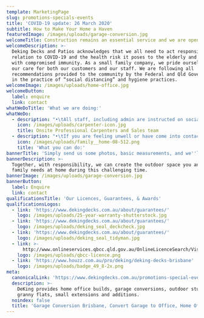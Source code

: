 ```yaml
---
template: MarketingPage
slug: promotions-specials-events
title: 'COVID-19 update: 26 March 2020'
subtitle: How to Make Your Home a Haven
featuredImage: /images/uploads/garage-conversion.jpg
welcomeTitle: Construction remains an essential service and we are open for business.
welcomeDescription: >-
  Deking Decks and Patios acknowledges that we all need to act responsibly in
  relation to COVID-19 and the health risk it poses to the elderly and those
  with compromised immunity. As a small family company, we pride ourselves on
  our care for both our customers and our staff. We are following all
  recommendations provided to the community by the Federal and Qld Governments
  in the practice of “social distancing” and hygiene practices.
welcomeImage: /images/uploads/home-office.jpg
welcomeButton:
  label: enquire
  link: contact
whatWeDoTitle: 'What we are doing:'
whatWeDo:
  - description: "•\tAll staff, including admin are instructed on social distancing requirements currently advised as a min of 1.5 meters. Any handshakes or hugs will have to wait but we appreciate any feedback via email or phone.\n\n•\tAll staff carpenters and design consultants are kitted with hand sanitizer and required to use it before entering and exiting any property.\n\n•\tWe are shortly going to provide our carpenters with surgical face masks for projects with clients who are either elderly or in the “at risk” category.\n\n•\tIf you would prefer not to meet in person for a design consultation, with a few photos and basic dimensions from you, we can easily use google maps to provide a budget for your project via email and phone.\n\n•\tDuring any visits by our design consultants, we will endeavor to assist you without entering your home where possible.\n\n•\tWe are monitoring the health of our employees constantly and have advised anyone who is feeling unwell to stay home from work for the required quarantine period\n"
    icon: /images/uploads/carpenter-icon.jpg
    title: Onsite Professional Carpenters and Sales team
  - description: "•\tIf you are feeling unwell or have come into contact with anyone you suspect may have been exposed to COVID 19, please advise us immediately so that we can make alternative arrangements to assist you.\n\n•\tPlease act responsibly when our staff or carpenters are at your home… No need to offer us a cup of tea or biscuits.  We request that any questions you have are directed by phone or email to our beautiful Shelley in admin or our design consultant’s Roly and Brett. This helps the carpenters to do their job without any social interaction, meaning that your project will be completed that much sooner for your enjoyment. \n\n•\tIf our design consultants visit your home to provide a quotation, we ask that the 1.5 metre social distancing rule is respected for your safety and ours.  \n\n•\tWhere possible, guide our design consultants around your potential project from outside the home.\n"
    icon: /images/uploads/family__home-08-512.png
    title: 'What you can do:'
bannerTitle: 'Simply send us some photos, basic measurements, and we''ll provide you a quote'
bannerDescription: >-
  Together, with responsibility, we can create the outdoor space you and your
  family needs at home during this challenging time.
bannerImage: /images/uploads/garage-conversion.jpg
bannerButton:
  label: Enquire
  link: contact
qualificationsTitle: 'Our Licences, Guarantees, & Awards'
qualificationsLogos:
  - link: 'https://www.dekingdecks.com.au/about/guarantees/'
    logo: /images/uploads/25-year-warranty-shutterstock.jpg
  - link: 'https://www.dekingdecks.com.au/about/guarantees/'
    logo: /images/uploads/deking_seal_deckcheck.jpg
  - link: 'https://www.dekingdecks.com.au/about/guarantees/'
    logo: /images/uploads/deking_seal_tidyman.jpg
  - link: >-
      http://www.onlineservices.qbcc.qld.gov.au/OnlineLicenceSearch/VisualElements/ShowDetailResultContent.aspx?LicNO=1042297&licCat=LIC&name=&firstName=&searchType=Contractor&FromPage=SearchContr
    logo: /images/uploads/qbcc-licence.png
  - link: 'https://www.houzz.com.au/pro/deking/deking-decks-brisbane'
    logo: /images/uploads/badge_49_8-2x.png
meta:
  canonicalLink: 'https://www.dekingdecks.com.au/promotions-special-events/'
  description: >-
    DeKing provides home office builds, garage conversions, outdoor studios,
    granny flats, small extensions and additions.
  noindex: false
  title: 'Garage Conversion Brisbane, Convert Garage to Office, Home Office Build'
---
```


